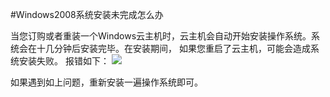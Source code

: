 <!-- --- tag: 重装 云主机 windows-->
<!-- --- title: Windows2008系统安装未完成怎么办 -->
#Windows2008系统安装未完成怎么办

当您订购或者重装一个Windows云主机时，云主机会自动开始安装操作系统。系统会在十几分钟后安装完毕。在安装期间， 如果您重启了云主机，可能会造成系统安装失败。 报错如下：
![](http://i1.51hosting.com/2014-08-29_15_18_20140822164637.png)

如果遇到如上问题，重新安装一遍操作系统即可。